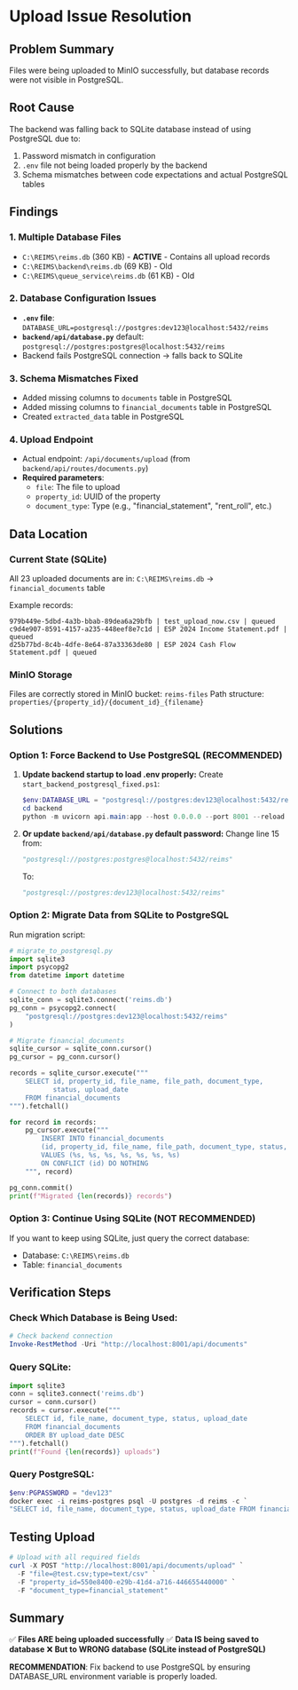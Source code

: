 # Upload Issue Resolution

## Problem Summary
Files were being uploaded to MinIO successfully, but database records were not visible in PostgreSQL.

## Root Cause
The backend was falling back to SQLite database instead of using PostgreSQL due to:
1. Password mismatch in configuration
2. `.env` file not being loaded properly by the backend
3. Schema mismatches between code expectations and actual PostgreSQL tables

## Findings

### 1. Multiple Database Files
- `C:\REIMS\reims.db` (360 KB) - **ACTIVE** - Contains all upload records
- `C:\REIMS\backend\reims.db` (69 KB) - Old
- `C:\REIMS\queue_service\reims.db` (61 KB) - Old

### 2. Database Configuration Issues
- **`.env` file**: `DATABASE_URL=postgresql://postgres:dev123@localhost:5432/reims`
- **`backend/api/database.py`** default: `postgresql://postgres:postgres@localhost:5432/reims`
- Backend fails PostgreSQL connection → falls back to SQLite

### 3. Schema Mismatches Fixed
- Added missing columns to `documents` table in PostgreSQL
- Added missing columns to `financial_documents` table in PostgreSQL
- Created `extracted_data` table in PostgreSQL

### 4. Upload Endpoint  
- Actual endpoint: `/api/documents/upload` (from `backend/api/routes/documents.py`)
- **Required parameters**:
  - `file`: The file to upload
  - `property_id`: UUID of the property
  - `document_type`: Type (e.g., "financial_statement", "rent_roll", etc.)

## Data Location

### Current State (SQLite)
All 23 uploaded documents are in: `C:\REIMS\reims.db` → `financial_documents` table

Example records:
```
979b449e-5dbd-4a3b-bbab-89dea6a29bfb | test_upload_now.csv | queued
c9d4e907-8591-4157-a235-448eef8e7c1d | ESP 2024 Income Statement.pdf | queued
d25b77bd-8c4b-4dfe-8e64-87a33363de80 | ESP 2024 Cash Flow Statement.pdf | queued
```

### MinIO Storage
Files are correctly stored in MinIO bucket: `reims-files`
Path structure: `properties/{property_id}/{document_id}_{filename}`

## Solutions

### Option 1: Force Backend to Use PostgreSQL (RECOMMENDED)

1. **Update backend startup to load .env properly:**
   Create `start_backend_postgresql_fixed.ps1`:
   ```powershell
   $env:DATABASE_URL = "postgresql://postgres:dev123@localhost:5432/reims"
   cd backend
   python -m uvicorn api.main:app --host 0.0.0.0 --port 8001 --reload
   ```

2. **Or update `backend/api/database.py` default password:**
   Change line 15 from:
   ```python
   "postgresql://postgres:postgres@localhost:5432/reims"
   ```
   To:
   ```python
   "postgresql://postgres:dev123@localhost:5432/reims"
   ```

### Option 2: Migrate Data from SQLite to PostgreSQL

Run migration script:
```python
# migrate_to_postgresql.py
import sqlite3
import psycopg2
from datetime import datetime

# Connect to both databases
sqlite_conn = sqlite3.connect('reims.db')
pg_conn = psycopg2.connect(
    "postgresql://postgres:dev123@localhost:5432/reims"
)

# Migrate financial_documents
sqlite_cursor = sqlite_conn.cursor()
pg_cursor = pg_conn.cursor()

records = sqlite_cursor.execute("""
    SELECT id, property_id, file_name, file_path, document_type, 
           status, upload_date
    FROM financial_documents
""").fetchall()

for record in records:
    pg_cursor.execute("""
        INSERT INTO financial_documents 
        (id, property_id, file_name, file_path, document_type, status, upload_date)
        VALUES (%s, %s, %s, %s, %s, %s, %s)
        ON CONFLICT (id) DO NOTHING
    """, record)

pg_conn.commit()
print(f"Migrated {len(records)} records")
```

### Option 3: Continue Using SQLite (NOT RECOMMENDED)

If you want to keep using SQLite, just query the correct database:
- Database: `C:\REIMS\reims.db`
- Table: `financial_documents`

## Verification Steps

### Check Which Database is Being Used:
```powershell
# Check backend connection
Invoke-RestMethod -Uri "http://localhost:8001/api/documents"
```

### Query SQLite:
```python
import sqlite3
conn = sqlite3.connect('reims.db')
cursor = conn.cursor()
records = cursor.execute("""
    SELECT id, file_name, document_type, status, upload_date 
    FROM financial_documents 
    ORDER BY upload_date DESC
""").fetchall()
print(f"Found {len(records)} uploads")
```

### Query PostgreSQL:
```powershell
$env:PGPASSWORD = "dev123"
docker exec -i reims-postgres psql -U postgres -d reims -c `
"SELECT id, file_name, document_type, status, upload_date FROM financial_documents;"
```

## Testing Upload

```powershell
# Upload with all required fields
curl -X POST "http://localhost:8001/api/documents/upload" `
  -F "file=@test.csv;type=text/csv" `
  -F "property_id=550e8400-e29b-41d4-a716-446655440000" `
  -F "document_type=financial_statement"
```

## Summary

✅ **Files ARE being uploaded successfully**
✅ **Data IS being saved to database**
❌ **But to WRONG database (SQLite instead of PostgreSQL)**

**RECOMMENDATION**: Fix backend to use PostgreSQL by ensuring DATABASE_URL environment variable is properly loaded.

